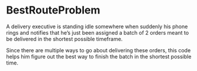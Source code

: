 # BestRouteProblem
A delivery executive is standing idle somewhere when suddenly his phone rings
and notifies that he’s just been assigned a batch of 2 orders meant to
be delivered in the shortest possible timeframe.

Since there are multiple ways to go about delivering these orders, 
this code helps him figure out the best way to finish the batch in 
the shortest possible time.